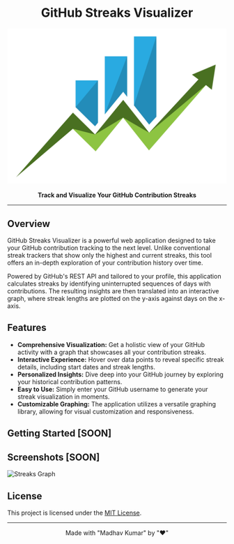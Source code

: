 <h1 align="center">GitHub Streaks Visualizer</h1>

<p align="center">
  <img src="https://raw.githubusercontent.com/Madhav-MKNC/GitHub-Streaks-Visualizer/main/imgs/banner.jpg" alt="GitHub Streaks Grapher Banner">
</p>

<p align="center">
  <strong>Track and Visualize Your GitHub Contribution Streaks</strong>
</p>

---

## Overview

GitHub Streaks Visualizer is a powerful web application designed to take your GitHub contribution tracking to the next level. Unlike conventional streak trackers that show only the highest and current streaks, this tool offers an in-depth exploration of your contribution history over time.

Powered by GitHub's REST API and tailored to your profile, this application calculates streaks by identifying uninterrupted sequences of days with contributions. The resulting insights are then translated into an interactive graph, where streak lengths are plotted on the y-axis against days on the x-axis.

## Features

- **Comprehensive Visualization:** Get a holistic view of your GitHub activity with a graph that showcases all your contribution streaks.
- **Interactive Experience:** Hover over data points to reveal specific streak details, including start dates and streak lengths.
- **Personalized Insights:** Dive deep into your GitHub journey by exploring your historical contribution patterns.
- **Easy to Use:** Simply enter your GitHub username to generate your streak visualization in moments.
- **Customizable Graphing:** The application utilizes a versatile graphing library, allowing for visual customization and responsiveness.

## Getting Started [SOON]

## Screenshots [SOON]

![Streaks Graph](screenshots/streaks-graph.png)

## License

This project is licensed under the [MIT License](LICENSE).

---

<p align="center">
  Made with "Madhav Kumar" by "❤️" 
</p>

